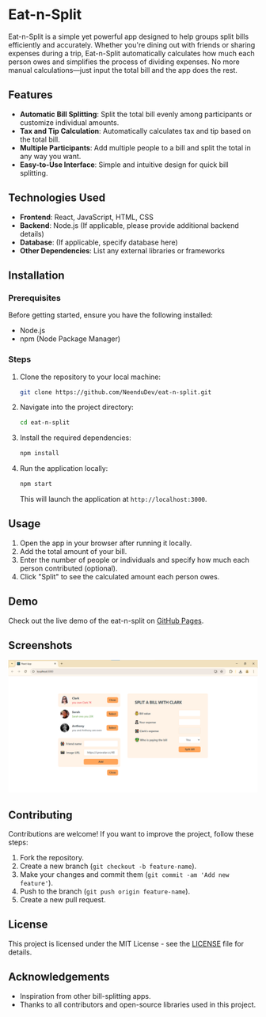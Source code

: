 # Eat-n-Split

Eat-n-Split is a simple yet powerful app designed to help groups split bills efficiently and accurately. Whether you're dining out with friends or sharing expenses during a trip, Eat-n-Split automatically calculates how much each person owes and simplifies the process of dividing expenses. No more manual calculations—just input the total bill and the app does the rest.

## Features

- **Automatic Bill Splitting**: Split the total bill evenly among participants or customize individual amounts.
- **Tax and Tip Calculation**: Automatically calculates tax and tip based on the total bill.
- **Multiple Participants**: Add multiple people to a bill and split the total in any way you want.
- **Easy-to-Use Interface**: Simple and intuitive design for quick bill splitting.

## Technologies Used

- **Frontend**: React, JavaScript, HTML, CSS
- **Backend**: Node.js (If applicable, please provide additional backend details)
- **Database**: (If applicable, specify database here)
- **Other Dependencies**: List any external libraries or frameworks

## Installation

### Prerequisites

Before getting started, ensure you have the following installed:

- Node.js
- npm (Node Package Manager)

### Steps

1. Clone the repository to your local machine:

   ```bash
   git clone https://github.com/NeenduDev/eat-n-split.git
   ```

2. Navigate into the project directory:

   ```bash
   cd eat-n-split
   ```

3. Install the required dependencies:

   ```bash
   npm install
   ```

4. Run the application locally:

   ```bash
   npm start
   ```

   This will launch the application at `http://localhost:3000`.

## Usage

1. Open the app in your browser after running it locally.
2. Add the total amount of your bill.
3. Enter the number of people or individuals and specify how much each person contributed (optional).
4. Click "Split" to see the calculated amount each person owes.

## Demo

Check out the live demo of the eat-n-split on [GitHub Pages](https://neendudev.github.io/eat-n-split/).

## Screenshots

![Screenshot](screenshot.png)

## Contributing

Contributions are welcome! If you want to improve the project, follow these steps:

1. Fork the repository.
2. Create a new branch (`git checkout -b feature-name`).
3. Make your changes and commit them (`git commit -am 'Add new feature'`).
4. Push to the branch (`git push origin feature-name`).
5. Create a new pull request.

## License

This project is licensed under the MIT License - see the [LICENSE](./LICENCE.txt) file for details.

## Acknowledgements

- Inspiration from other bill-splitting apps.
- Thanks to all contributors and open-source libraries used in this project.
